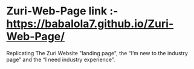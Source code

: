 # Zuri-Web-Page link :-  https://babalola7.github.io/Zuri-Web-Page/
Replicating  The Zuri Website "landing page", the “I’m new to the industry page” and the “I need industry experience”.
